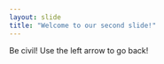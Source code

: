 ```yaml
---
layout: slide
title: "Welcome to our second slide!"
---
```


Be civil!
Use the left arrow to go back!
